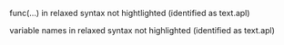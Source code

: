 func(...) in relaxed syntax not hightlighted (identified as text.apl)

variable names in relaxed syntax not highlighted (identified as text.apl)
